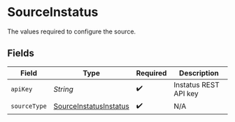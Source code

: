 # SourceInstatus

The values required to configure the source.


## Fields

| Field                                                                   | Type                                                                    | Required                                                                | Description                                                             |
| ----------------------------------------------------------------------- | ----------------------------------------------------------------------- | ----------------------------------------------------------------------- | ----------------------------------------------------------------------- |
| `apiKey`                                                                | *String*                                                                | :heavy_check_mark:                                                      | Instatus REST API key                                                   |
| `sourceType`                                                            | [SourceInstatusInstatus](../../models/shared/SourceInstatusInstatus.md) | :heavy_check_mark:                                                      | N/A                                                                     |